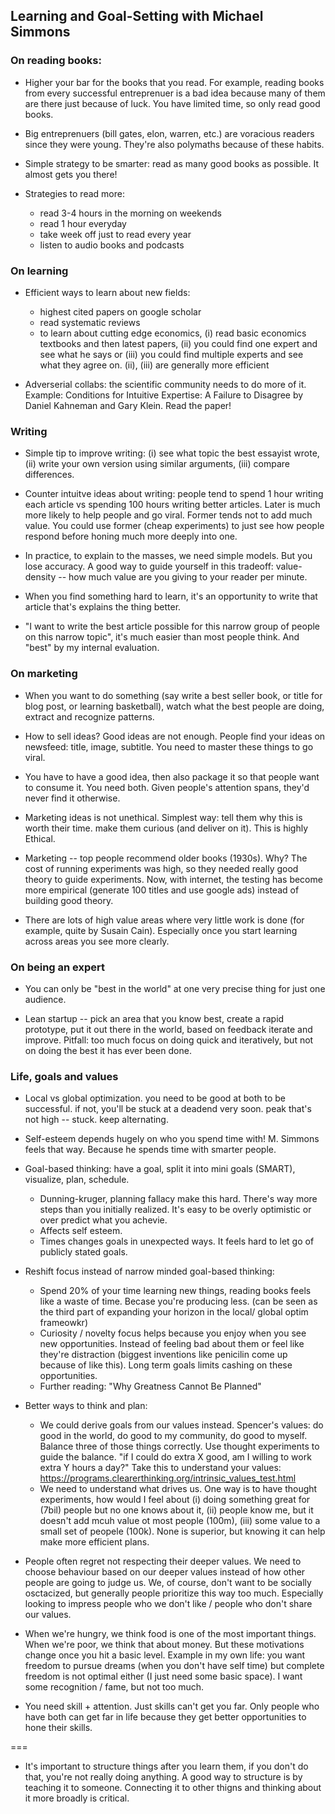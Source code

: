 ## Learning and Goal-Setting with Michael Simmons

### On reading books:

- Higher your bar for the books that you read. For example, reading books from every successful entreprenuer is a bad idea because many of them are there just because of luck. You have limited time, so only read good books. 

- Big entreprenuers (bill gates, elon, warren, etc.) are voracious readers since they were young. They're also polymaths because of these habits. 

- Simple strategy to be smarter: read as many good books as possible. It almost gets you there!

- Strategies to read more: 
	- read 3-4 hours in the morning on weekends
	- read 1 hour everyday
	- take week off just to read every year
	- listen to audio books and podcasts

### On learning

- Efficient ways to learn about new fields:
	- highest cited papers on google scholar
	- read systematic reviews
	- to learn about cutting edge economics, (i) read basic economics textbooks and then latest papers, (ii) you could find one expert and see what he says or (iii) you could find multiple experts and see what they agree on. (ii), (iii) are generally more efficient

- Adverserial collabs: the scientific community needs to do more of it. Example: Conditions for Intuitive Expertise: A Failure to Disagree by Daniel Kahneman and Gary Klein. Read the paper!

### Writing

- Simple tip to improve writing: (i) see what topic the best essayist wrote, (ii) write your own version using similar arguments, (iii) compare differences.

- Counter intuitve ideas about writing: people tend to spend 1 hour writing each article vs spending 100 hours writing better articles. Later is much more likely to help people and go viral. Former tends not to add much value. You could use former (cheap experiments) to just see how people respond before honing much more deeply into one. 

- In practice, to explain to the masses, we need simple models. But you lose accuracy. A good way to guide yourself in this tradeoff: value-density -- how much value are you giving to your reader per minute. 

- When you find something hard to learn, it's an opportunity to write that article that's explains the thing better.

- "I want to write the best article possible for this narrow group of people on this narrow topic", it's much easier than most people think. And "best" by my internal evaluation. 

### On marketing

- When you want to do something (say write a best seller book, or title for blog post, or learning basketball), watch what the best people are doing, extract and recognize patterns. 

- How to sell ideas? Good ideas are not enough. People find your ideas on newsfeed: title, image, subtitle. You need to master these things to go viral. 

- You have to have a good idea, then also package it so that people want to consume it. You need both. Given people's attention spans, they'd never find it otherwise. 

- Marketing ideas is not unethical. Simplest way: tell them why this is worth their time. make them curious (and deliver on it). This is highly Ethical. 

- Marketing -- top people recommend older books (1930s). Why? The cost of running experiments was high, so they needed really good theory to guide experiments. Now, with internet, the testing has become more empirical (generate 100 titles and use google ads) instead of building good theory.

- There are lots of high value areas where very little work is done (for example, quite by Susain Cain). Especially once you start learning across areas you see more clearly.

### On being an expert

- You can only be "best in the world" at one very precise thing for just one audience. 

- Lean startup -- pick an area that you know best, create a rapid prototype, put it out there in the world, based on feedback iterate and improve. Pitfall: too much focus on doing quick and iteratively, but not on doing the best it has ever been done.

### Life, goals and values

- Local vs global optimization. you need to be good at both to be successful. if not, you'll be stuck at a deadend very soon. peak that's not high -- stuck. keep alternating. 

- Self-esteem depends hugely on who you spend time with! M. Simmons feels that way. Because he spends time with smarter people.

- Goal-based thinking: have a goal, split it into mini goals (SMART), visualize, plan, schedule. 
	- Dunning-kruger, planning fallacy make this hard. There's way more steps than you initially realized. It's easy to be overly optimistic or over predict what you achevie.
	- Affects self esteem.
	- Times changes goals in unexpected ways. It feels hard to let go of publicly stated goals. 

- Reshift focus instead of narrow minded goal-based thinking:
	- Spend 20% of your time learning new things, reading books feels like a waste of time. Becase you're producing less. (can be seen as the third part of expanding your horizon in the local/ global optim frameowkr)
	- Curiosity / novelty focus helps because you enjoy when you see new opportunities. Instead of feeling bad about them or feel like they're distraction (biggest inventions like penicilin come up because of like this). Long term goals limits cashing on these opportunities.
	- Further reading: "Why Greatness Cannot Be Planned"

- Better ways to think and plan:
	- We could derive goals from our values instead. Spencer's values: do good in the world, do good to my community, do good to myself. Balance three of those things correctly. Use thought experiments to guide the balance. "if I could do extra X good, am I willing to work extra Y hours a day?" Take this to understand your values: https://programs.clearerthinking.org/intrinsic_values_test.html
	- We need to understand what drives us. One way is to have thought experiments, how would I feel about (i) doing something great for (7bil) people but no one knows about it, (ii) people know me, but it doesn't add mcuh value ot most people (100m), (iii) some value to a small set of peopele (100k). None is superior, but knowing it can help make more efficient plans. 

- People often regret not respecting their deeper values. We need to choose behaviour based on our deeper values instead of how other people are going to judge us. We, of course, don't want to be socially osctacized, but generally people prioritize this way too much. Especially looking to impress people who we don't like / people who don't share our values.

- When we're hungry, we think food is one of the most important things. When we're poor, we think that about money. But these motivations change once you hit a basic level. Example in my own life: you want freedom to pursue dreams (when you don't have self time) but complete freedom is not optimal either (I just need some basic space). I want some recognition / fame, but not too much.

- You need skill + attention. Just skills can't get you far. Only people who have both can get far in life because they get better opportunities to hone their skills.


===

- It's important to structure things after you learn them, if you don't do that, you're not really doing anything. A good way to structure is by teaching it to someone. Connecting it to other thigns and thinking about it more broadly is critical.